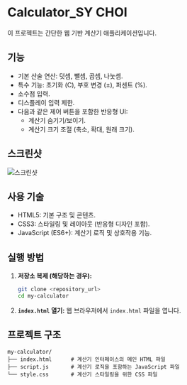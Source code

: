 # Calculator_SY CHOI

이 프로젝트는 간단한 웹 기반 계산기 애플리케이션입니다.

## 기능

*   기본 산술 연산: 덧셈, 뺄셈, 곱셈, 나눗셈.
*   특수 기능: 초기화 (C), 부호 변경 (±), 퍼센트 (%).
*   소수점 입력.
*   디스플레이 입력 제한.
*   다음과 같은 제어 버튼을 포함한 반응형 UI:
    *   계산기 숨기기/보이기.
    *   계산기 크기 조절 (축소, 확대, 원래 크기).

## 스크린샷

![스크린샷](path/to/your/screenshot.png)


## 사용 기술

*   HTML5: 기본 구조 및 콘텐츠.
*   CSS3: 스타일링 및 레이아웃 (반응형 디자인 포함).
*   JavaScript (ES6+): 계산기 로직 및 상호작용 기능.

## 실행 방법

1.  **저장소 복제 (해당하는 경우):**
    ```bash
    git clone <repository_url>
    cd my-calculator
    ```
2.  **`index.html` 열기:**
    웹 브라우저에서 `index.html` 파일을 엽니다.

## 프로젝트 구조

```
my-calculator/
├── index.html      # 계산기 인터페이스의 메인 HTML 파일
├── script.js       # 계산기 로직을 포함하는 JavaScript 파일
└── style.css       # 계산기 스타일링을 위한 CSS 파일
```